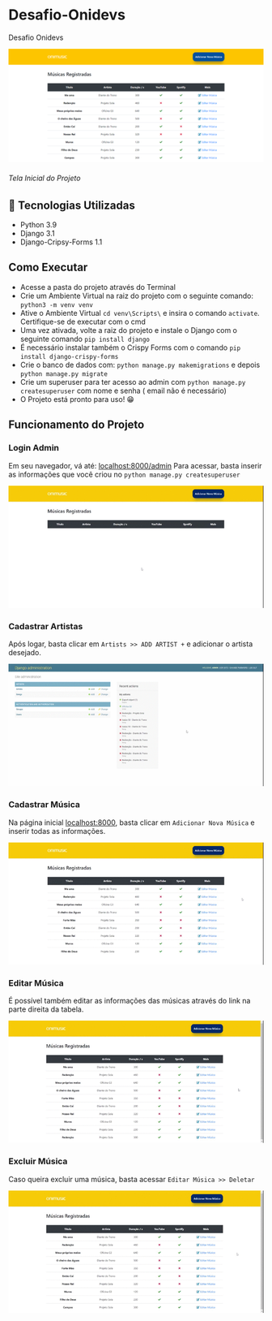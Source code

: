 # Desafio-Onidevs
Desafio Onidevs 

![alt text](https://github.com/oricardos/Desafio-Onidevs/blob/master/media/screenshot2.png)
###### Tela Inicial do Projeto

## 🚀 Tecnologias Utilizadas
- Python 3.9
- Django 3.1
- Django-Cripsy-Forms 1.1

## Como Executar
- Acesse a pasta do projeto através do Terminal
- Crie um Ambiente Virtual na raiz do projeto com o seguinte comando: `python3 -m venv venv`
- Ative o Ambiente Virtual `cd venv\Scripts\` e insira o comando `activate`. Certifique-se de executar com o cmd
- Uma vez ativada, volte a raiz do projeto e instale o Django com o seguinte comando `pip install django`
- É necessário instalar também o Crispy Forms com o comando `pip install django-crispy-forms`
- Crie o banco de dados com: `python manage.py makemigrations` e depois `python manage.py migrate`
- Crie um superuser para ter acesso ao admin com `python manage.py createsuperuser` com nome e senha ( email não é necessário)
- O Projeto está pronto para uso! 😁




## Funcionamento do Projeto
### Login Admin
Em seu navegador, vá até: [localhost:8000/admin](http://localhost:8000/admin)
Para acessar, basta inserir as informações que você criou no `python manage.py createsuperuser`


![alt text](https://github.com/oricardos/Desafio-Onidevs/blob/master/media/login-admin.gif)

### Cadastrar Artistas
Após logar, basta clicar em ```Artists >> ADD ARTIST +``` e adicionar o artista desejado.

![alt text](https://github.com/oricardos/Desafio-Onidevs/blob/master/media/cadastrar-artista.gif)

### Cadastrar Música
Na página inicial [localhost:8000](http://localhost:8000), basta clicar em ``` Adicionar Nova Música ``` e inserir todas as informações.

![alt text](https://github.com/oricardos/Desafio-Onidevs/blob/master/media/cadastrar-musica.gif)

### Editar Música
É possível também editar as informações das músicas através do link na parte direita da tabela.

![alt text](https://github.com/oricardos/Desafio-Onidevs/blob/master/media/Editar.gif)

### Excluir Música
Caso queira excluir uma música, basta acessar ```Editar Música >> Deletar ```

![alt text](https://github.com/oricardos/Desafio-Onidevs/blob/master/media/excluir.gif)

